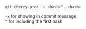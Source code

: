 ```bash
git cherry-pick -x <hash>^..<hash>
```

`-x` for showing in commit message  
`^` for including the first hash